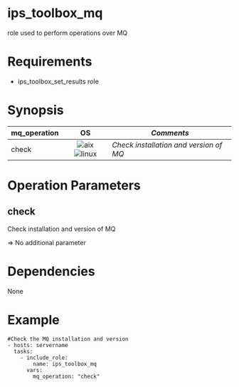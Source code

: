  ips_toolbox_mq
===============

role used to perform operations over MQ

Requirements
============

- ips_toolbox_set_results role

Synopsis
========

**mq_operation** | **OS** | ***Comments***
---------------- |:------:| --------
check            |![aix](https://gitlab-dogen.group.echonet/Production-mutualisee/IPS/toolbox_next_gen/toolbox_next_gen/ips_toolbox_launcher/raw/master/images/AIX.png) ![linux](https://gitlab-dogen.group.echonet/Production-mutualisee/IPS/toolbox_next_gen/toolbox_next_gen/ips_toolbox_launcher/raw/master/images/redhat.png) | *Check installation and version of MQ*

Operation Parameters
====================
check
-----

Check installation and version of MQ

=> No additional parameter

Dependencies
============

None

Example
=======

```
#Check the MQ installation and version  
- hosts: servername
  tasks:
    - include_role:
        name: ips_toolbox_mq
      vars:
        mq_operation: "check"
        
```



